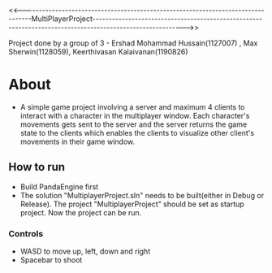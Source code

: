 <<---------------------------------------------------------------------------------MultiPlayerProject---------------------------------------------------------------------------------------------------------->>

Project done by a group of 3 - Ershad Mohammad Hussain(1127007) , Max Sherwin(1128059), Keerthivasan Kalaivanan(1190826)

# About

- A simple game project involving a server and maximum 4 clients to interact with a character in the multiplayer window. Each character's movements gets sent to the server and the server returns the game state to the clients which enables the clients to visualize other client's movements in their game window.

## How to run

- Build PandaEngine first
- The solution "MultiplayerProject.sln" needs to be built(either in Debug or Release). The project "MultiplayerProject" should be set as startup project. Now the project can be run.

### Controls

- WASD to move up, left, down and right
- Spacebar to shoot

